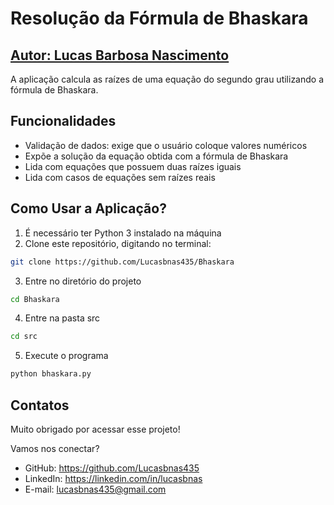 # Resolução da Fórmula de Bhaskara
## [Autor: Lucas Barbosa Nascimento](https://github.com/Lucasbnas435)

A aplicação calcula as raízes de uma equação do segundo grau utilizando a fórmula de Bhaskara.

## Funcionalidades

- Validação de dados: exige que o usuário coloque valores numéricos
- Expõe a solução da equação obtida com a fórmula de Bhaskara
- Lida com equações que possuem duas raízes iguais
- Lida com casos de equações sem raízes reais

## Como Usar a Aplicação?
1. É necessário ter Python 3 instalado na máquina
2. Clone este repositório, digitando no terminal:
```sh
git clone https://github.com/Lucasbnas435/Bhaskara
```
3. Entre no diretório do projeto
```sh
cd Bhaskara
```
4. Entre na pasta src
```sh
cd src
```
5. Execute o programa
```sh
python bhaskara.py
```

## Contatos
Muito obrigado por acessar esse projeto!

Vamos nos conectar?

- GitHub: https://github.com/Lucasbnas435
- LinkedIn:  https://linkedin.com/in/lucasbnas
- E-mail: lucasbnas435@gmail.com
